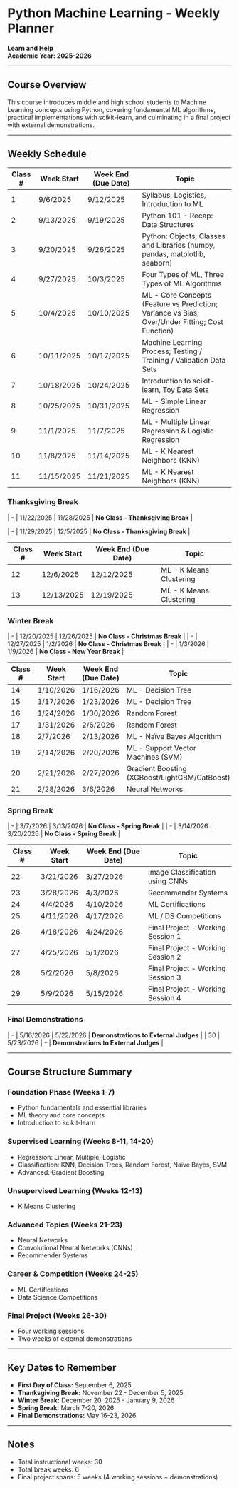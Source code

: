 # Python Machine Learning - Weekly Planner
**Learn and Help**  
**Academic Year: 2025-2026**

---

## Course Overview
This course introduces middle and high school students to Machine Learning concepts using Python, covering fundamental ML algorithms, practical implementations with scikit-learn, and culminating in a final project with external demonstrations.

---

## Weekly Schedule

| Class # | Week Start | Week End (Due Date) | Topic |
|---------|------------|---------------------|-------|
| 1 | 9/6/2025 | 9/12/2025 | Syllabus, Logistics, Introduction to ML |
| 2 | 9/13/2025 | 9/19/2025 | Python 101 - Recap: Data Structures |
| 3 | 9/20/2025 | 9/26/2025 | Python: Objects, Classes and Libraries (numpy, pandas, matplotlib, seaborn) |
| 4 | 9/27/2025 | 10/3/2025 | Four Types of ML, Three Types of ML Algorithms |
| 5 | 10/4/2025 | 10/10/2025 | ML - Core Concepts (Feature vs Prediction; Variance vs Bias; Over/Under Fitting; Cost Function) |
| 6 | 10/11/2025 | 10/17/2025 | Machine Learning Process; Testing / Training / Validation Data Sets |
| 7 | 10/18/2025 | 10/24/2025 | Introduction to scikit-learn, Toy Data Sets |
| 8 | 10/25/2025 | 10/31/2025 | ML - Simple Linear Regression |
| 9 | 11/1/2025 | 11/7/2025 | ML - Multiple Linear Regression & Logistic Regression |
| 10 | 11/8/2025 | 11/14/2025 | ML - K Nearest Neighbors (KNN) |
| 11 | 11/15/2025 | 11/21/2025 | ML - K Nearest Neighbors (KNN) |

### **Thanksgiving Break**
| - | 11/22/2025 | 11/28/2025 | **No Class - Thanksgiving Break** |

| - | 11/29/2025 | 12/5/2025 | **No Class - Thanksgiving Break** |

| Class # | Week Start | Week End (Due Date) | Topic |
|---------|------------|---------------------|-------|
| 12 | 12/6/2025 | 12/12/2025 | ML - K Means Clustering |
| 13 | 12/13/2025 | 12/19/2025 | ML - K Means Clustering |

### **Winter Break**
| - | 12/20/2025 | 12/26/2025 | **No Class - Christmas Break** |
| - | 12/27/2025 | 1/2/2026 | **No Class - Christmas Break** |
| - | 1/3/2026 | 1/9/2026 | **No Class - New Year Break** |

| Class # | Week Start | Week End (Due Date) | Topic |
|---------|------------|---------------------|-------|
| 14 | 1/10/2026 | 1/16/2026 | ML - Decision Tree |
| 15 | 1/17/2026 | 1/23/2026 | ML - Decision Tree |
| 16 | 1/24/2026 | 1/30/2026 | Random Forest |
| 17 | 1/31/2026 | 2/6/2026 | Random Forest |
| 18 | 2/7/2026 | 2/13/2026 | ML - Naïve Bayes Algorithm |
| 19 | 2/14/2026 | 2/20/2026 | ML - Support Vector Machines (SVM) |
| 20 | 2/21/2026 | 2/27/2026 | Gradient Boosting (XGBoost/LightGBM/CatBoost) |
| 21 | 2/28/2026 | 3/6/2026 | Neural Networks |

### **Spring Break**
| - | 3/7/2026 | 3/13/2026 | **No Class - Spring Break** |
| - | 3/14/2026 | 3/20/2026 | **No Class - Spring Break** |

| Class # | Week Start | Week End (Due Date) | Topic |
|---------|------------|---------------------|-------|
| 22 | 3/21/2026 | 3/27/2026 | Image Classification using CNNs |
| 23 | 3/28/2026 | 4/3/2026 | Recommender Systems |
| 24 | 4/4/2026 | 4/10/2026 | ML Certifications |
| 25 | 4/11/2026 | 4/17/2026 | ML / DS Competitions |
| 26 | 4/18/2026 | 4/24/2026 | Final Project - Working Session 1 |
| 27 | 4/25/2026 | 5/1/2026 | Final Project - Working Session 2 |
| 28 | 5/2/2026 | 5/8/2026 | Final Project - Working Session 3 |
| 29 | 5/9/2026 | 5/15/2026 | Final Project - Working Session 4 |

### **Final Demonstrations**
| - | 5/16/2026 | 5/22/2026 | **Demonstrations to External Judges** |
| 30 | 5/23/2026 | - | **Demonstrations to External Judges** |

---

## Course Structure Summary

### Foundation Phase (Weeks 1-7)
- Python fundamentals and essential libraries
- ML theory and core concepts
- Introduction to scikit-learn

### Supervised Learning (Weeks 8-11, 14-20)
- Regression: Linear, Multiple, Logistic
- Classification: KNN, Decision Trees, Random Forest, Naïve Bayes, SVM
- Advanced: Gradient Boosting

### Unsupervised Learning (Weeks 12-13)
- K Means Clustering

### Advanced Topics (Weeks 21-23)
- Neural Networks
- Convolutional Neural Networks (CNNs)
- Recommender Systems

### Career & Competition (Weeks 24-25)
- ML Certifications
- Data Science Competitions

### Final Project (Weeks 26-30)
- Four working sessions
- Two weeks of external demonstrations

---

## Key Dates to Remember

- **First Day of Class:** September 6, 2025
- **Thanksgiving Break:** November 22 - December 5, 2025
- **Winter Break:** December 20, 2025 - January 9, 2026
- **Spring Break:** March 7-20, 2026
- **Final Demonstrations:** May 16-23, 2026

---

## Notes
- Total instructional weeks: 30
- Total break weeks: 6
- Final project spans: 5 weeks (4 working sessions + demonstrations)
